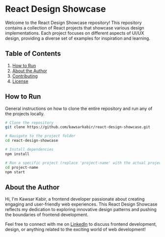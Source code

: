 # React Design Showcase

Welcome to the React Design Showcase repository! This repository contains a collection of React projects that showcase various design implementations. Each project focuses on different aspects of UI/UX design, providing a diverse set of examples for inspiration and learning.

## Table of Contents

1. [How to Run](#how-to-run)
2. [About the Author](#about-the-author)
3. [Contributing](#contributing)
4. [License](#license)

## How to Run

General instructions on how to clone the entire repository and run any of the projects locally.

```bash
# Clone the repository
git clone https://github.com/kawsarkabir/react-design-showcase.git

# Navigate to the project folder
cd react-design-showcase

# Install dependencies
npm install

# Run a specific project (replace 'project-name' with the actual project folder name)
cd project-name
npm start
```

## About the Author

Hi, I'm Kawsar Kabir, a frontend developer passionate about creating engaging and user-friendly web experiences. This React Design Showcase reflects my dedication to exploring innovative design patterns and pushing the boundaries of frontend development.

Feel free to connect with me on [LinkedIn](https://www.linkedin.com/in/kawsarkabir/) to discuss frontend development, design, or anything related to the exciting world of web development!

 